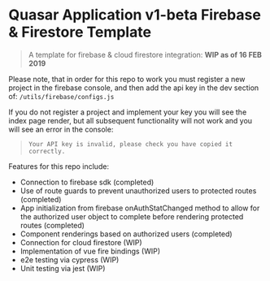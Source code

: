 # Quasar Application v1-beta Firebase & Firestore Template

> A template for firebase & cloud firestore integration: **WIP as of 16 FEB 2019**

Please note, that in order for this repo to work you must register a new project in the firebase console, and then add the api key in the dev section of: ``/utils/firebase/configs.js``

If you do not register a project and implement your key you will see the index page render, but all subsequent functionality will not work and you will see an error in the console:

> `Your API key is invalid, please check you have copied it correctly.`

 Features for this repo include:

- Connection to firebase sdk (completed)
- Use of route guards to prevent unauthorized users to protected routes (completed)
- App initialization from firebase onAuthStatChanged method to allow for the authorized user object to complete before rendering protected routes (completed)
- Component renderings based on authorized users (completed)
- Connection for cloud firestore (WIP)
- Implementation of vue fire bindings (WIP)
- e2e testing via cypress (WIP)
- Unit testing via jest (WIP)
